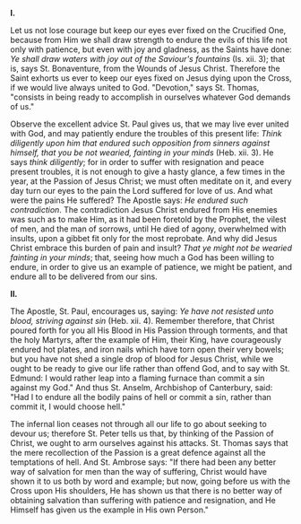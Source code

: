 
**I\.**

Let us not lose courage but keep our eyes ever fixed on the Crucified One, because from Him we shall draw strength to endure the evils of this life not only with patience, but even with joy and gladness, as the Saints have done: *Ye shall draw waters with joy out of the Saviour\'s fountains* (Is. xii. 3); that is, says St. Bonaventure, from the Wounds of Jesus Christ. Therefore the Saint exhorts us ever to keep our eyes fixed on Jesus dying upon the Cross, if we would live always united to God. \"Devotion,\" says St. Thomas, \"consists in being ready to accomplish in ourselves whatever God demands of us.\"

Observe the excellent advice St. Paul gives us, that we may live ever united with God, and may patiently endure the troubles of this present life: *Think diligently upon him that endured such opposition from sinners against himself, that you be not wearied, fainting in your minds* (Heb. xii. 3). He says *think diligently*; for in order to suffer with resignation and peace present troubles, it is not enough to give a hasty glance, a few times in the year, at the Passion of Jesus Christ; we must often meditate on it, and every day turn our eyes to the pain the Lord suffered for love of us. And what were the pains He suffered? The Apostle says: *He endured such contradiction*. The contradiction Jesus Christ endured from His enemies was such as to make Him, as it had been foretold by the Prophet, the vilest of men, and the man of sorrows, until He died of agony, overwhelmed with insults, upon a gibbet fit only for the most reprobate. And why did Jesus Christ embrace this burden of pain and insult? *That ye might not be wearied fainting in your minds*; that, seeing how much a God has been willing to endure, in order to give us an example of patience, we might be patient, and endure all to be delivered from our sins.

**II\.**

The Apostle, St. Paul, encourages us, saying: *Ye have not resisted unto blood, striving against sin* (Heb. xii. 4). Remember therefore, that Christ poured forth for you all His Blood in His Passion through torments, and that the holy Martyrs, after the example of Him, their King, have courageously endured hot plates, and iron nails which have torn open their very bowels; but you have not shed a single drop of blood for Jesus Christ, while we ought to be ready to give our life rather than offend God, and to say with St. Edmund: I would rather leap into a flaming furnace than commit a sin against my God.\" And thus St. Anselm, Archbishop of Canterbury, said: \"Had I to endure all the bodily pains of hell or commit a sin, rather than commit it, I would choose hell.\"

The infernal lion ceases not through all our life to go about seeking to devour us; therefore St. Peter tells us that, by thinking of the Passion of Christ, we ought to arm ourselves against his attacks. St. Thomas says that the mere recollection of the Passion is a great defence against all the temptations of hell. And St. Ambrose says: \"If there had been any better way of salvation for men than the way of suffering, Christ would have shown it to us both by word and example; but now, going before us with the Cross upon His shoulders, He has shown us that there is no better way of obtaining salvation than suffering with patience and resignation, and He Himself has given us the example in His own Person.\"

